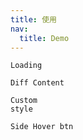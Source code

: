 ```yaml
---
title: 使用
nav:
  title: Demo
---
```


<code src='./example/Default.tsx' title="Default" ></code>

<code src='./example/CustomLoading.tsx' description="The onLoading method monitors the loading process of the scroll bar">Loading</code>

<code src='./example/ViewChange.tsx'>Diff Content</code>

<code src='./example/CustomTrackStyle.tsx' description="Example type customization of scrollbar and view">Custom style</code>

<code src='./example/SideHoverBtn.tsx'>Side Hover btn</code>
